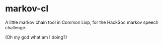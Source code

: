 markov-cl
=========

A little markov chain tool in Common Lisp, for the HackSoc markov speech challenge.

(Oh my god what am I doing?)
